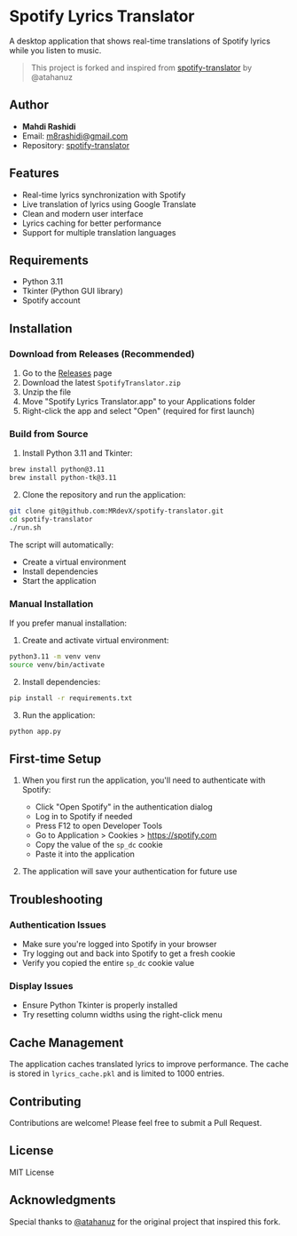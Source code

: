 # Spotify Lyrics Translator

A desktop application that shows real-time translations of Spotify lyrics while you listen to music.

> This project is forked and inspired from [spotify-translator](https://github.com/atahanuz/spotify-translator) by @atahanuz

## Author

- **Mahdi Rashidi**
- Email: m8rashidi@gmail.com
- Repository: [spotify-translator](https://github.com/MRdevX/spotify-translator)

## Features

- Real-time lyrics synchronization with Spotify
- Live translation of lyrics using Google Translate
- Clean and modern user interface
- Lyrics caching for better performance
- Support for multiple translation languages

## Requirements

- Python 3.11
- Tkinter (Python GUI library)
- Spotify account

## Installation

### Download from Releases (Recommended)

1. Go to the [Releases](https://github.com/MRdevX/spotify-translator/releases) page
2. Download the latest `SpotifyTranslator.zip`
3. Unzip the file
4. Move "Spotify Lyrics Translator.app" to your Applications folder
5. Right-click the app and select "Open" (required for first launch)

### Build from Source

1. Install Python 3.11 and Tkinter:

```bash
brew install python@3.11
brew install python-tk@3.11
```

2. Clone the repository and run the application:

```bash
git clone git@github.com:MRdevX/spotify-translator.git
cd spotify-translator
./run.sh
```

The script will automatically:

- Create a virtual environment
- Install dependencies
- Start the application

### Manual Installation

If you prefer manual installation:

1. Create and activate virtual environment:

```bash
python3.11 -m venv venv
source venv/bin/activate
```

2. Install dependencies:

```bash
pip install -r requirements.txt
```

3. Run the application:

```bash
python app.py
```

## First-time Setup

1. When you first run the application, you'll need to authenticate with Spotify:

   - Click "Open Spotify" in the authentication dialog
   - Log in to Spotify if needed
   - Press F12 to open Developer Tools
   - Go to Application > Cookies > https://spotify.com
   - Copy the value of the `sp_dc` cookie
   - Paste it into the application

2. The application will save your authentication for future use

## Troubleshooting

### Authentication Issues

- Make sure you're logged into Spotify in your browser
- Try logging out and back into Spotify to get a fresh cookie
- Verify you copied the entire `sp_dc` cookie value

### Display Issues

- Ensure Python Tkinter is properly installed
- Try resetting column widths using the right-click menu

## Cache Management

The application caches translated lyrics to improve performance. The cache is stored in `lyrics_cache.pkl` and is limited to 1000 entries.

## Contributing

Contributions are welcome! Please feel free to submit a Pull Request.

## License

MIT License

## Acknowledgments

Special thanks to [@atahanuz](https://github.com/atahanuz) for the original project that inspired this fork.
